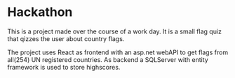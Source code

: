 # Hackathon

This is a project made over the course of a work day. It is a small flag quiz that qizzes the user about country flags.

The project uses React as frontend with an asp.net webAPI to get flags from all(254) UN registered countries.
As backend a SQLServer with entity framework is used to store highscores.
